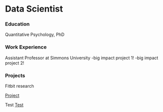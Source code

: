 # Data Scientist

### Education 
Quantitative Psychology, PhD

### Work Experience
Assistant Professor at Simmons University
-big impact project 1!
-big impact project 2!

### Projects
Fitbit research

[Project](https://github.com/trichtil/Project1/tree/main)  

Test
[Test](https://www.google.com/)


